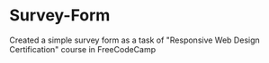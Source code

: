 # Survey-Form
Created a simple survey form as a task of "Responsive Web Design Certification" course in FreeCodeCamp
